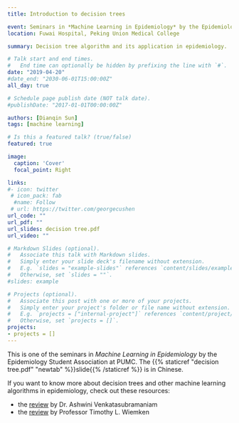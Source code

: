 ```yaml
---
title: Introduction to decision trees

event: Seminars in *Machine Learning in Epidemiology* by the Epidemiology Student Association
location: Fuwai Hospital, Peking Union Medical College

summary: Decision tree algorithm and its application in epidemiology.

# Talk start and end times.
#   End time can optionally be hidden by prefixing the line with `#`.
date: "2019-04-20"
#date_end: "2030-06-01T15:00:00Z"
all_day: true

# Schedule page publish date (NOT talk date).
#publishDate: "2017-01-01T00:00:00Z"

authors: [Dianqin Sun]
tags: [machine learning]

# Is this a featured talk? (true/false)
featured: true

image:
  caption: 'Cover'
  focal_point: Right

links:
#- icon: twitter
 # icon_pack: fab
  #name: Follow
 # url: https://twitter.com/georgecushen
url_code: ""
url_pdf: ""
url_slides: decision tree.pdf
url_video: ""

# Markdown Slides (optional).
#   Associate this talk with Markdown slides.
#   Simply enter your slide deck's filename without extension.
#   E.g. `slides = "example-slides"` references `content/slides/example-slides.md`.
#   Otherwise, set `slides = ""`.
#slides: example

# Projects (optional).
#   Associate this post with one or more of your projects.
#   Simply enter your project's folder or file name without extension.
#   E.g. `projects = ["internal-project"]` references `content/project/deep-learning/index.md`.
#   Otherwise, set `projects = []`.
projects:
- projects = []
---
```

This is one of the seminars in *Machine Learning in Epidemiology* by the Epidemiology Student Association at PUMC. The {{% staticref "decision tree.pdf" "newtab" %}}slide{{% /staticref %}} is in Chinese.

If you want to know more about decision trees and other machine learning algorithms in epidemiology, check out these resources:

- the [review](https://www.ncbi.nlm.nih.gov/pmc/articles/PMC5607590/) by Dr. Ashwini Venkatasubramaniam
- the [review](https://www.annualreviews.org/doi/10.1146/annurev-publhealth-040119-094437) by Professor Timothy L. Wiemken

